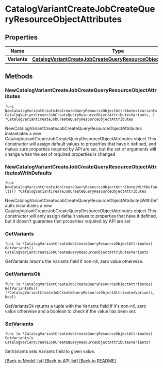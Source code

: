 # CatalogVariantCreateJobCreateQueryResourceObjectAttributes

## Properties

Name | Type | Description | Notes
------------ | ------------- | ------------- | -------------
**Variants** | [**CatalogVariantCreateJobCreateQueryResourceObjectAttributesVariants**](CatalogVariantCreateJobCreateQueryResourceObjectAttributesVariants.md) |  | 

## Methods

### NewCatalogVariantCreateJobCreateQueryResourceObjectAttributes

`func NewCatalogVariantCreateJobCreateQueryResourceObjectAttributes(variants CatalogVariantCreateJobCreateQueryResourceObjectAttributesVariants, ) *CatalogVariantCreateJobCreateQueryResourceObjectAttributes`

NewCatalogVariantCreateJobCreateQueryResourceObjectAttributes instantiates a new CatalogVariantCreateJobCreateQueryResourceObjectAttributes object
This constructor will assign default values to properties that have it defined,
and makes sure properties required by API are set, but the set of arguments
will change when the set of required properties is changed

### NewCatalogVariantCreateJobCreateQueryResourceObjectAttributesWithDefaults

`func NewCatalogVariantCreateJobCreateQueryResourceObjectAttributesWithDefaults() *CatalogVariantCreateJobCreateQueryResourceObjectAttributes`

NewCatalogVariantCreateJobCreateQueryResourceObjectAttributesWithDefaults instantiates a new CatalogVariantCreateJobCreateQueryResourceObjectAttributes object
This constructor will only assign default values to properties that have it defined,
but it doesn't guarantee that properties required by API are set

### GetVariants

`func (o *CatalogVariantCreateJobCreateQueryResourceObjectAttributes) GetVariants() CatalogVariantCreateJobCreateQueryResourceObjectAttributesVariants`

GetVariants returns the Variants field if non-nil, zero value otherwise.

### GetVariantsOk

`func (o *CatalogVariantCreateJobCreateQueryResourceObjectAttributes) GetVariantsOk() (*CatalogVariantCreateJobCreateQueryResourceObjectAttributesVariants, bool)`

GetVariantsOk returns a tuple with the Variants field if it's non-nil, zero value otherwise
and a boolean to check if the value has been set.

### SetVariants

`func (o *CatalogVariantCreateJobCreateQueryResourceObjectAttributes) SetVariants(v CatalogVariantCreateJobCreateQueryResourceObjectAttributesVariants)`

SetVariants sets Variants field to given value.



[[Back to Model list]](../README.md#documentation-for-models) [[Back to API list]](../README.md#documentation-for-api-endpoints) [[Back to README]](../README.md)



